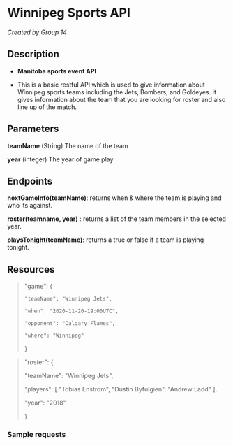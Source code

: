 # Winnipeg Sports API
*Created by Group 14*

## Description
- **Manitoba sports event API**

- This is a basic restful API which is used to give information about Winnipeg sports teams including the Jets, Bombers, and Goldeyes. It gives information about the team that you are looking for roster and also line up of the match.

## Parameters
**teamName** (String) The name of the team

**year** (integer) The year of game play 


## Endpoints
**nextGameInfo(teamName)**: returns when & where the team is playing and who its against.

**roster(teamname, year)** : returns a list of the team members in the selected year.

**playsTonight(teamName)**: returns a true or false if a team is playing tonight.

## Resources
> "game":
>   {
>
>     "teamName": "Winnipeg Jets",
>
>     "when": "2020-11-20-19:00UTC",
>
>     "opponent": "Calgary Flames",
>
>     "where": "Winnipeg"
>
>   }

> "roster":
>   {
> 
>   "teamName": "Winnipeg Jets",
>
>   "players": [ 
>     "Tobias Enstrom", 
>     "Dustin Byfulgien",
>     "Andrew Ladd"
>   ],
>
>   "year": "2018"
>
>   }
>       

### Sample requests

